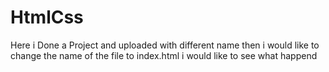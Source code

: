 # HtmlCss
<p>Here i Done a Project and uploaded with different name then i would like to change the name of the file to index.html i would like to see what happend</p>
